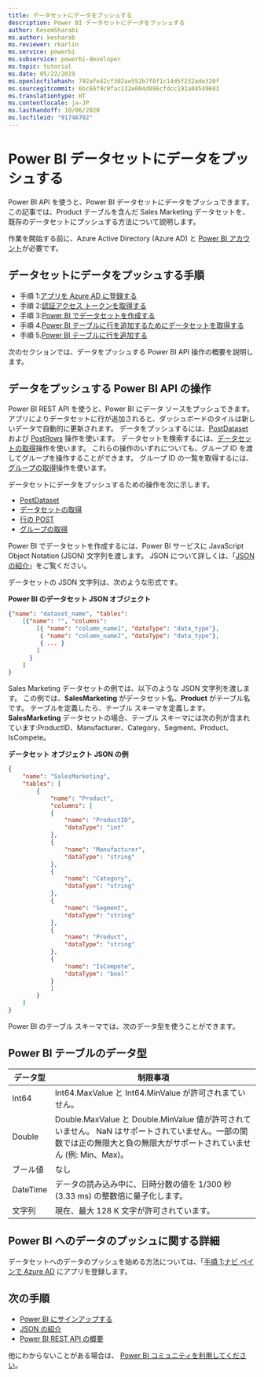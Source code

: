 ```yaml
---
title: データセットにデータをプッシュする
description: Power BI データセットにデータをプッシュする
author: KesemSharabi
ms.author: kesharab
ms.reviewer: rkarlin
ms.service: powerbi
ms.subservice: powerbi-developer
ms.topic: tutorial
ms.date: 05/22/2019
ms.openlocfilehash: 792afe42cf302ae552b7f8f1c14d5f232ade320f
ms.sourcegitcommit: 6bc66f9c0fac132e004d096cfdcc191a04549683
ms.translationtype: HT
ms.contentlocale: ja-JP
ms.lasthandoff: 10/06/2020
ms.locfileid: "91746702"
---
```

# <a name="push-data-into-a-power-bi-dataset"></a>Power BI データセットにデータをプッシュする

Power BI API を使うと、Power BI データセットにデータをプッシュできます。 この記事では、Product テーブルを含んだ Sales Marketing データセットを、既存のデータセットにプッシュする方法について説明します。

作業を開始する前に、Azure Active Directory (Azure AD) と [Power BI アカウント](../embedded/create-an-azure-active-directory-tenant.md)が必要です。

## <a name="steps-to-push-data-into-a-dataset"></a>データセットにデータをプッシュする手順

* 手順 1:[アプリを Azure AD に登録する](../embedded/register-app.md)
* 手順 2:[認証アクセス トークンを取得する](walkthrough-push-data-get-token.md)
* 手順 3:[Power BI でデータセットを作成する](walkthrough-push-data-create-dataset.md)
* 手順 4.[Power BI テーブルに行を追加するためにデータセットを取得する](walkthrough-push-data-get-datasets.md)
* 手順 5.[Power BI テーブルに行を追加する](walkthrough-push-data-add-rows.md)

次のセクションでは、データをプッシュする Power BI API 操作の概要を説明します。

## <a name="power-bi-api-operations-to-push-data"></a>データをプッシュする Power BI API の操作

Power BI REST API を使うと、Power BI にデータ ソースをプッシュできます。 アプリによりデータセットに行が追加されると、ダッシュボードのタイルは新しいデータで自動的に更新されます。 データをプッシュするには、[PostDataset](/rest/api/power-bi/pushdatasets/datasets_postdataset) および [PostRows](/rest/api/power-bi/pushdatasets/datasets_postrows) 操作を使います。 データセットを検索するには、[データセットの取得](/rest/api/power-bi/datasets/getdatasets)操作を使います。 これらの操作のいずれについても、グループ ID を渡してグループを操作することができます。 グループ ID の一覧を取得するには、[グループの取得](/rest/api/power-bi/groups/getgroups)操作を使います。

データセットにデータをプッシュするための操作を次に示します。

* [PostDataset](/rest/api/power-bi/pushdatasets/datasets_postdataset)
* [データセットの取得](/rest/api/power-bi/datasets/getdatasets)
* [行の POST](/rest/api/power-bi/pushdatasets/datasets_postrows)
* [グループの取得](/rest/api/power-bi/groups/getgroups)

Power BI でデータセットを作成するには、Power BI サービスに JavaScript Object Notation (JSON) 文字列を渡します。 JSON について詳しくは、「[JSON の紹介](https://json.org/)」をご覧ください。

データセットの JSON 文字列は、次のような形式です。

**Power BI のデータセット JSON オブジェクト**

```json
{"name": "dataset_name", "tables":
    [{"name": "", "columns":
        [{ "name": "column_name1", "dataType": "data_type"},
         { "name": "column_name2", "dataType": "data_type"},
         { ... }
        ]
      }
    ]
}
```

Sales Marketing データセットの例では、以下のような JSON 文字列を渡します。 この例では、**SalesMarketing** がデータセット名、**Product** がテーブル名です。 テーブルを定義したら、テーブル スキーマを定義します。 **SalesMarketing** データセットの場合、テーブル スキーマには次の列が含まれています:ProductID、Manufacturer、Category、Segment、Product、IsCompete。

**データセット オブジェクト JSON の例**

```json
{
    "name": "SalesMarketing",
    "tables": [
        {
            "name": "Product",
            "columns": [
            {
                "name": "ProductID",
                "dataType": "int"
            },
            {
                "name": "Manufacturer",
                "dataType": "string"
            },
            {
                "name": "Category",
                "dataType": "string"
            },
            {
                "name": "Segment",
                "dataType": "string"
            },
            {
                "name": "Product",
                "dataType": "string"
            },
            {
                "name": "IsCompete",
                "dataType": "bool"
            }
            ]
        }
    ]
}
```

Power BI のテーブル スキーマでは、次のデータ型を使うことができます。

## <a name="power-bi-table-data-types"></a>Power BI テーブルのデータ型

| **データ型** | **制限事項** |
| --- | --- |
| Int64 |Int64.MaxValue と Int64.MinValue が許可されまていせん。 |
| Double |Double.MaxValue と Double.MinValue 値が許可されていません。 NaN はサポートされていません。一部の関数では正の無限大と負の無限大がサポートされていません (例: Min、Max)。 |
| ブール値 |なし |
| DateTime |データの読み込み中に、日時分数の値を 1/300 秒 (3.33 ms) の整数倍に量子化します。 |
| 文字列 |現在、最大 128 K 文字が許可されています。 |

## <a name="learn-more-about-pushing-data-into-power-bi"></a>Power BI へのデータのプッシュに関する詳細

データセットへのデータのプッシュを始める方法については、「[手順 1:ナビ ペインで Azure AD](../embedded/register-app.md) にアプリを登録します。

## <a name="next-steps"></a>次の手順

* [Power BI にサインアップする](../embedded/create-an-azure-active-directory-tenant.md)  
* [JSON の紹介](https://json.org/)  
* [Power BI REST API の概要](overview-of-power-bi-rest-api.md)  

他にわからないことがある場合は、 [Power BI コミュニティを利用してください](https://community.powerbi.com/)。